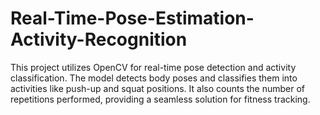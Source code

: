 # Real-Time-Pose-Estimation-Activity-Recognition
This project utilizes OpenCV for real-time pose detection and activity classification. The model detects body poses and classifies them into activities like push-up and squat positions. It also counts the number of repetitions performed, providing a seamless solution for fitness tracking.

